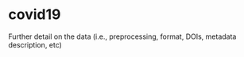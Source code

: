 # covid19
Further detail on the data (i.e., preprocessing, format, DOIs, metadata description, etc)

